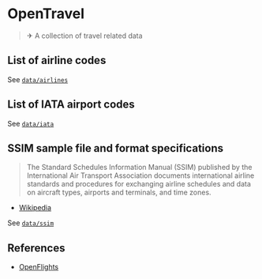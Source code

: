 # OpenTravel

> ✈ A collection of travel related data

## List of airline codes

See [`data/airlines`](data/airlines)

## List of IATA airport codes

See [`data/iata`](data/iata/)

## SSIM sample file and format specifications

> The Standard Schedules Information Manual (SSIM) published by the International Air Transport Association documents international airline standards and procedures for exchanging airline schedules and data on aircraft types, airports and terminals, and time zones.

- [Wikipedia](https://en.wikipedia.org/wiki/Standard_Schedules_Information_Manual)

See [`data/ssim`](data/ssim)

## References

- [OpenFlights](http://openflights.org/data.html)